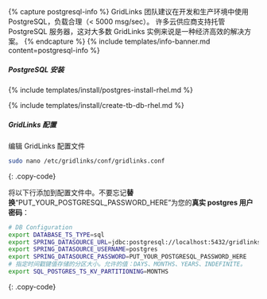 {% capture postgresql-info %}
GridLinks 团队建议在开发和生产环境中使用 PostgreSQL，负载合理（< 5000 msg/sec）。
许多云供应商支持托管 PostgreSQL 服务器，这对大多数 GridLinks 实例来说是一种经济高效的解决方案。
{% endcapture %}
{% include templates/info-banner.md content=postgresql-info %}

##### PostgreSQL 安装

{% include templates/install/postgres-install-rhel.md %}

{% include templates/install/create-tb-db-rhel.md %}

##### GridLinks 配置

编辑 GridLinks 配置文件

```bash 
sudo nano /etc/gridlinks/conf/gridlinks.conf
``` 
{: .copy-code}

将以下行添加到配置文件中。不要忘记**替换**“PUT_YOUR_POSTGRESQL_PASSWORD_HERE”为您的**真实 postgres 用户密码**：

```bash
# DB Configuration 
export DATABASE_TS_TYPE=sql
export SPRING_DATASOURCE_URL=jdbc:postgresql://localhost:5432/gridlinks
export SPRING_DATASOURCE_USERNAME=postgres
export SPRING_DATASOURCE_PASSWORD=PUT_YOUR_POSTGRESQL_PASSWORD_HERE
# 指定时间戳键值存储的分区大小。允许的值：DAYS、MONTHS、YEARS、INDEFINITE。
export SQL_POSTGRES_TS_KV_PARTITIONING=MONTHS
```
{: .copy-code}